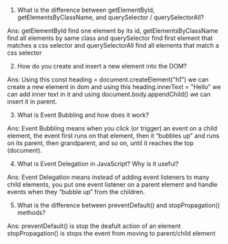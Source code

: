 1. What is the difference between getElementById, getElementsByClassName, and querySelector / querySelectorAll?

Ans: getElementById find one element by its id, getElementsByClassName find all elements by same class and querySelector find first element that matches a css selector and querySelectorAll find all elements that match a css selector

2. How do you create and insert a new element into the DOM?

Ans: Using this const heading = document.createElement("h1") we can create a new element in dom and using this heading.innerText = "Hello" we can add inner text in it and using document.body.appendChild() we can insert it in parent.

3. What is Event Bubbling and how does it work?

Ans: Event Bubbling means when you click (or trigger) an event on a child element, the event first runs on that element, then it “bubbles up” and runs on its parent, then grandparent, and so on, until it reaches the top (document).

4. What is Event Delegation in JavaScript? Why is it useful?

Ans: Event Delegation means instead of adding event listeners to many child elements, you put one event listener on a parent element and handle events when they “bubble up” from the children.

5. What is the difference between preventDefault() and stopPropagation() methods?

Ans: preventDefault() is stop the deafult action of an element stopPropagation() is stops the event from moving to parent/child element
